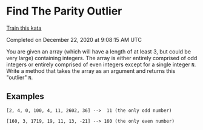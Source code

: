 # Find The Parity Outlier

[Train this kata](https://www.codewars.com/kata/5526fc09a1bbd946250002dc)

Completed on December 22, 2020 at 9:08:15 AM UTC

You are given an array (which will have a length of at least 3, but could be very large) containing integers. The array is either entirely comprised of odd integers or entirely comprised of even integers except for a single integer `N`. Write a method that takes the array as an argument and returns this "outlier" `N`.

## Examples

```
[2, 4, 0, 100, 4, 11, 2602, 36] -->  11 (the only odd number)

[160, 3, 1719, 19, 11, 13, -21] --> 160 (the only even number)
```
